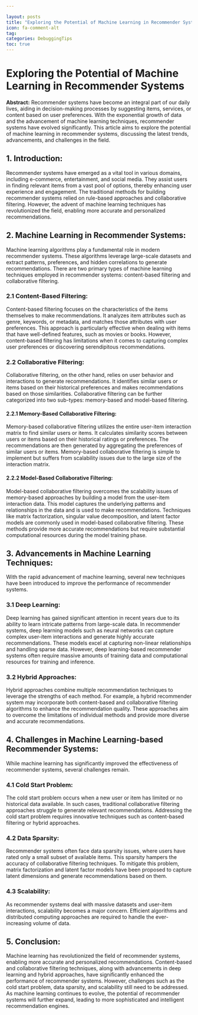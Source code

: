 ```yaml
---

layout: posts
title: "Exploring the Potential of Machine Learning in Recommender Systems"
icon: fa-comment-alt
tag:      
categories: DebuggingTips
toc: true
---
```




# Exploring the Potential of Machine Learning in Recommender Systems

**Abstract:**
Recommender systems have become an integral part of our daily lives, aiding in decision-making processes by suggesting items, services, or content based on user preferences. With the exponential growth of data and the advancement of machine learning techniques, recommender systems have evolved significantly. This article aims to explore the potential of machine learning in recommender systems, discussing the latest trends, advancements, and challenges in the field.

## 1. Introduction:
Recommender systems have emerged as a vital tool in various domains, including e-commerce, entertainment, and social media. They assist users in finding relevant items from a vast pool of options, thereby enhancing user experience and engagement. The traditional methods for building recommender systems relied on rule-based approaches and collaborative filtering. However, the advent of machine learning techniques has revolutionized the field, enabling more accurate and personalized recommendations.

## 2. Machine Learning in Recommender Systems:
Machine learning algorithms play a fundamental role in modern recommender systems. These algorithms leverage large-scale datasets and extract patterns, preferences, and hidden correlations to generate recommendations. There are two primary types of machine learning techniques employed in recommender systems: content-based filtering and collaborative filtering.

### 2.1 Content-Based Filtering:
Content-based filtering focuses on the characteristics of the items themselves to make recommendations. It analyzes item attributes such as genre, keywords, or metadata, and matches those attributes with user preferences. This approach is particularly effective when dealing with items that have well-defined features, such as movies or books. However, content-based filtering has limitations when it comes to capturing complex user preferences or discovering serendipitous recommendations.

### 2.2 Collaborative Filtering:
Collaborative filtering, on the other hand, relies on user behavior and interactions to generate recommendations. It identifies similar users or items based on their historical preferences and makes recommendations based on those similarities. Collaborative filtering can be further categorized into two sub-types: memory-based and model-based filtering.

#### 2.2.1 Memory-Based Collaborative Filtering:
Memory-based collaborative filtering utilizes the entire user-item interaction matrix to find similar users or items. It calculates similarity scores between users or items based on their historical ratings or preferences. The recommendations are then generated by aggregating the preferences of similar users or items. Memory-based collaborative filtering is simple to implement but suffers from scalability issues due to the large size of the interaction matrix.

#### 2.2.2 Model-Based Collaborative Filtering:
Model-based collaborative filtering overcomes the scalability issues of memory-based approaches by building a model from the user-item interaction data. This model captures the underlying patterns and relationships in the data and is used to make recommendations. Techniques like matrix factorization, singular value decomposition, and latent factor models are commonly used in model-based collaborative filtering. These methods provide more accurate recommendations but require substantial computational resources during the model training phase.

## 3. Advancements in Machine Learning Techniques:
With the rapid advancement of machine learning, several new techniques have been introduced to improve the performance of recommender systems.

### 3.1 Deep Learning:
Deep learning has gained significant attention in recent years due to its ability to learn intricate patterns from large-scale data. In recommender systems, deep learning models such as neural networks can capture complex user-item interactions and generate highly accurate recommendations. These models excel at capturing non-linear relationships and handling sparse data. However, deep learning-based recommender systems often require massive amounts of training data and computational resources for training and inference.

### 3.2 Hybrid Approaches:
Hybrid approaches combine multiple recommendation techniques to leverage the strengths of each method. For example, a hybrid recommender system may incorporate both content-based and collaborative filtering algorithms to enhance the recommendation quality. These approaches aim to overcome the limitations of individual methods and provide more diverse and accurate recommendations.

## 4. Challenges in Machine Learning-based Recommender Systems:
While machine learning has significantly improved the effectiveness of recommender systems, several challenges remain.

### 4.1 Cold Start Problem:
The cold start problem occurs when a new user or item has limited or no historical data available. In such cases, traditional collaborative filtering approaches struggle to generate relevant recommendations. Addressing the cold start problem requires innovative techniques such as content-based filtering or hybrid approaches.

### 4.2 Data Sparsity:
Recommender systems often face data sparsity issues, where users have rated only a small subset of available items. This sparsity hampers the accuracy of collaborative filtering techniques. To mitigate this problem, matrix factorization and latent factor models have been proposed to capture latent dimensions and generate recommendations based on them.

### 4.3 Scalability:
As recommender systems deal with massive datasets and user-item interactions, scalability becomes a major concern. Efficient algorithms and distributed computing approaches are required to handle the ever-increasing volume of data.

## 5. Conclusion:
Machine learning has revolutionized the field of recommender systems, enabling more accurate and personalized recommendations. Content-based and collaborative filtering techniques, along with advancements in deep learning and hybrid approaches, have significantly enhanced the performance of recommender systems. However, challenges such as the cold start problem, data sparsity, and scalability still need to be addressed. As machine learning continues to evolve, the potential of recommender systems will further expand, leading to more sophisticated and intelligent recommendation engines.